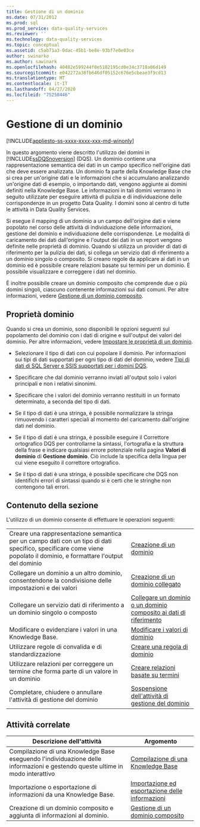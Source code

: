 ```yaml
---
title: Gestione di un dominio
ms.date: 07/31/2012
ms.prod: sql
ms.prod_service: data-quality-services
ms.reviewer: ''
ms.technology: data-quality-services
ms.topic: conceptual
ms.assetid: c5ab71a3-0dac-45b1-be8e-93bf7e0e03ce
author: swinarko
ms.author: sawinark
ms.openlocfilehash: 40482e599244f0e5102195cd0e34c3718a06d149
ms.sourcegitcommit: e042272a38fb646df05152c676e5cbeae3f9cd13
ms.translationtype: MT
ms.contentlocale: it-IT
ms.lasthandoff: 04/27/2020
ms.locfileid: "75258446"
---
```

# <a name="managing-a-domain"></a>Gestione di un dominio

[!INCLUDE[appliesto-ss-xxxx-xxxx-xxx-md-winonly](../includes/appliesto-ss-xxxx-xxxx-xxx-md-winonly.md)]

  In questo argomento viene descritto l'utilizzo dei domini in [!INCLUDE[ssDQSnoversion](../includes/ssdqsnoversion-md.md)] (DQS). Un dominio contiene una rappresentazione semantica dei dati in un campo specifico nell'origine dati che deve essere analizzata. Un dominio fa parte della Knowledge Base che si crea per un'origine dati e le informazioni che si accumulano analizzando un'origine dati di esempio, o importando dati, vengono aggiunte ai domini definiti nella Knowledge Base. Le informazioni in tali domini verranno in seguito utilizzate per eseguire attività di pulizia e di individuazione delle corrispondenze in un progetto Data Quality. I domini sono al centro di tutte le attività in Data Quality Services.  
  
 Si esegue il mapping di un dominio a un campo dell'origine dati e viene popolato nel corso delle attività di individuazione delle informazioni, gestione del dominio e individuazione delle corrispondenze. Le modalità di caricamento dei dati dall'origine e l'output dei dati in un report vengono definite nelle proprietà di dominio. Quando si utilizza un provider di dati di riferimento per la pulizia dei dati, si collega un servizio dati di riferimento a un dominio singolo o composito. Si creano regole da applicare ai dati in un dominio ed è possibile creare relazioni basate sui termini per un dominio. È possibile visualizzare e correggere i dati nel dominio.  
  
 È inoltre possibile creare un dominio composito che comprende due o più domini singoli, ciascuno contenente informazioni sui dati comuni. Per altre informazioni, vedere [Gestione di un dominio composito](../data-quality-services/managing-a-composite-domain.md).  
  
## <a name="domain-properties"></a>Proprietà dominio  
 Quando si crea un dominio, sono disponibili le opzioni seguenti sul popolamento del dominio con i dati di origine e sull'output dei valori del dominio. Per altre informazioni, vedere [Impostare le proprietà di un dominio](../data-quality-services/set-domain-properties.md).  
  
-   Selezionare il tipo di dati con cui popolare il dominio. Per informazioni sui tipi di dati supportati per ogni tipo di dati del dominio, vedere [Tipi di dati di SQL Server e SSIS supportati per i domini DQS](../data-quality-services/supported-sql-server-and-ssis-data-types-for-dqs-domains.md).  
  
-   Specificare che dal dominio verranno inviati all'output solo i valori principali e non i relativi sinonimi.  
  
-   Specificare che i valori del dominio verranno restituiti in un formato determinato, a seconda del tipo di dati.  
  
-   Se il tipo di dati è una stringa, è possibile normalizzare la stringa rimuovendo i caratteri speciali al momento del caricamento dall'origine dati nel dominio.  
  
-   Se il tipo di dati è una stringa, è possibile eseguire il Correttore ortografico DQS per controllarne la sintassi, l'ortografia e la struttura della frase e indicare qualsiasi errore potenziale nella pagina **Valori di dominio** di **Gestione dominio**. Ciò include la specifica della lingua per cui viene eseguito il correttore ortografico.  
  
-   Se il tipo di dati è una stringa, è possibile specificare che DQS non identifichi errori di sintassi quando si è certi che le stringhe non contengono tali errori.  
  
## <a name="in-this-section"></a>Contenuto della sezione  
 L'utilizzo di un dominio consente di effettuare le operazioni seguenti:  
  
|||  
|-|-|  
|Creare una rappresentazione semantica per un campo dati con un tipo di dati specifico, specificare come viene popolato il dominio, e formattare l'output del dominio|[Creazione di un dominio](../data-quality-services/create-a-domain.md)|  
|Collegare un dominio a un altro dominio, consentendone la condivisione delle impostazioni e dei valori|[Creazione di un dominio collegato](../data-quality-services/create-a-linked-domain.md)|  
|Collegare un servizio dati di riferimento a un dominio singolo o composto|[Collegare un dominio o un dominio composito ai dati di riferimento](../data-quality-services/attach-domain-or-composite-domain-to-reference-data.md)|  
|Modificare o evidenziare i valori in una Knowledge Base.|[Modificare i valori di dominio](../data-quality-services/change-domain-values.md)|  
|Utilizzare regole di convalida e di standardizzazione|[Creare una regola di dominio](../data-quality-services/create-a-domain-rule.md)|  
|Utilizzare relazioni per correggere un termine che forma parte di un valore in un dominio|[Creare relazioni basate su termini](../data-quality-services/create-term-based-relations.md)|  
|Completare, chiudere o annullare l'attività di gestione del dominio|[Sospensione dell'attività di gestione del dominio](https://msdn.microsoft.com/library/ab6505ad-3090-453b-bb01-58435e7fa7c0)|  
  
## <a name="related-tasks"></a>Attività correlate  
  
|Descrizione dell'attività|Argomento|  
|----------------------|-----------|  
|Compilazione di una Knowledge Base eseguendo l'individuazione delle informazioni e gestendo queste ultime in modo interattivo|[Compilazione di una Knowledge Base](../data-quality-services/building-a-knowledge-base.md)|  
|Importazione o esportazione di informazioni da una Knowledge Base.|[Importazione ed esportazione delle informazioni](../data-quality-services/importing-and-exporting-knowledge.md)|  
|Creazione di un dominio composito e aggiunta di informazioni al dominio.|[Gestione di un dominio composito](../data-quality-services/managing-a-composite-domain.md)|  
  
  
